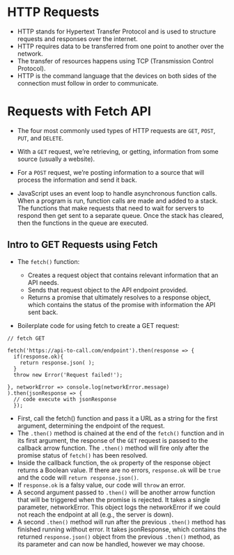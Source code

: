 # HTTP Requests
- HTTP stands for Hypertext Transfer Protocol and is used to structure requests and responses over the internet. 
- HTTP requires data to be transferred from one point to another over the network.
- The transfer of resources happens using TCP (Transmission Control Protocol).
- HTTP is the command language that the devices on both sides of the connection must follow in order to communicate.

# Requests with Fetch API
- The four most commonly used types of HTTP requests are `GET`, `POST`, `PUT`, and `DELETE`.
- With a `GET` request, we’re retrieving, or getting, information from some source (usually a website). 
- For a `POST` request, we’re posting information to a source that will process the information and send it back.

- JavaScript uses an event loop to handle asynchronous function calls. When a program is run, function calls are made and added to a stack. The functions that make requests that need to wait for servers to respond then get sent to a separate queue. Once the stack has cleared, then the functions in the queue are executed.

## Intro to GET Requests using Fetch
- The `fetch()` function:
  - Creates a request object that contains relevant information that an API needs.
  - Sends that request object to the API endpoint provided.
  - Returns a promise that ultimately resolves to a response object, which contains the status of the promise with information the API sent back.

- Boilerplate code for using fetch to create a GET request:

```
// fetch GET

fetch('https://api-to-call.com/endpoint').then(response => {
  if(response.ok){
    return response.json( );
  }
  throw new Error('Request failed!');

}, networkError => console.log(networkError.message)
).then(jsonResponse => {
  // code execute with jsonResponse
  });

```

  - First, call the fetch() function and pass it a URL as a string for the first argument, determining the endpoint of the request.
  - The `.then()` method is chained at the end of the `fetch()` function and in its first argument, the response of the `GET` request is passed to the callback arrow function. The `.then()` method will fire only after the promise status of `fetch()` has been resolved.
  - Inside the callback function, the `ok` property of the response object returns a Boolean value. If there are no errors, `response.ok` will be `true` and the code will `return response.json()`.
  - If `response.ok` is a falsy value, our code will `throw` an error.
  - A second argument passed to `.then()` will be another arrow function that will be triggered when the promise is rejected. It takes a single parameter, networkError. This object logs the networkError if we could not reach the endpoint at all (e.g., the server is down).
  - A second `.then()` method will run after the previous `.then()` method has finished running without error. It takes jsonResponse, which contains the returned `response.json()` object from the previous `.then()` method, as its parameter and can now be handled, however we may choose.
